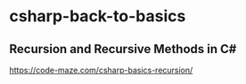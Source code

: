 # csharp-back-to-basics
## Recursion and Recursive Methods in C#

 https://code-maze.com/csharp-basics-recursion/
